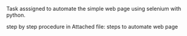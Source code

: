 Task asssigned to automate the simple web page using selenium with python.

step by step procedure in Attached file: steps to automate web page
